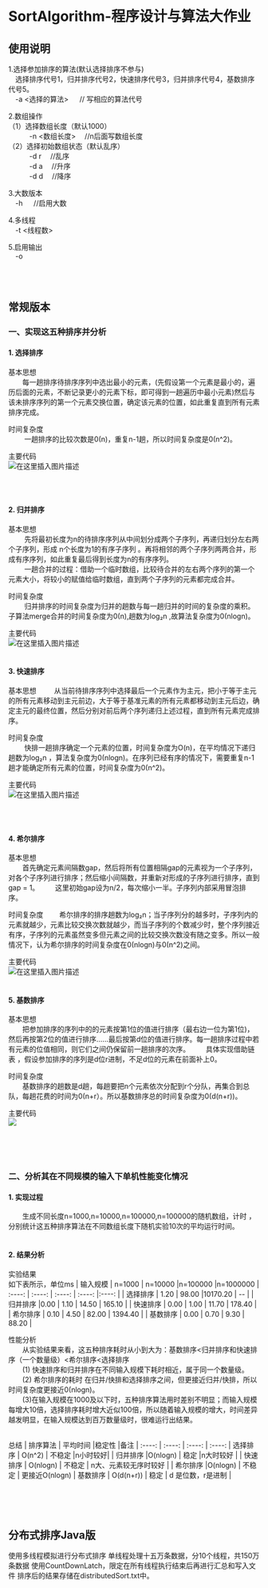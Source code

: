 
# SortAlgorithm-程序设计与算法大作业
## 使用说明
1.选择参加排序的算法(默认选择排序不参与)    
&emsp;选择排序代号1，归并排序代号2，快速排序代号3，归并排序代号4，基数排序代号5。     
&emsp;-a <选择的算法>    &emsp; // 写相应的算法代号    

2.数组操作    
（1）选择数组长度（默认1000）   
&emsp;&emsp;&emsp;-n <数组长度>    &emsp;//n后面写数组长度    
（2）选择初始数组状态（默认乱序）    
&emsp;&emsp;&emsp;-d r&emsp; //乱序       
&emsp;&emsp;&emsp;-d a&emsp; //升序      
&emsp;&emsp;&emsp;-d d &emsp;//降序    

3.大数版本   
&emsp;-h   &emsp;  //启用大数    

4.多线程   
&emsp;-t <线程数>      

5.启用输出        
&emsp;-o     

   
<br /><br />
## 常规版本 
### 一、实现这五种排序并分析  
#### 1. 选择排序   
基本思想                              
&emsp;&emsp;每一趟排序待排序序列中选出最小的元素，(先假设第一个元素是最小的，遍历后面的元素，不断记录更小的元素下标，即可得到一趟遍历中最小元素)然后与该未排序序列的第一个元素交换位置，确定该元素的位置，如此重复直到所有元素排序完成。  
       
  时间复杂度     
 &emsp;&emsp; 一趟排序的比较次数是0(n)，重复n-1趟，所以时间复杂度是0(n^2)。

主要代码        
![在这里插入图片描述](https://img-blog.csdnimg.cn/708f1c1ec72b4e289aa35e0775810ce9.png)

<br /><br />


#### 2. 归并排序   
 基本思想        
&emsp;&emsp; 先将最初长度为n的待排序序列从中间划分成两个子序列，再递归划分左右两个子序列，形成 n个长度为1的有序子序列 。再将相邻的两个子序列两两合并，形成有序序列，如此重复最后得到长度为n的有序序列。     
&emsp;&emsp; 一趟合并的过程：借助一个临时数组，比较待合并的左右两个序列的第一个元素大小，将较小的赋值给临时数组，直到两个子序列的元素都完成合并。     
 
 时间复杂度  
&emsp;&emsp; 归并排序的时间复杂度为归并的趟数与每一趟归并的时间的复杂度的乘积。子算法merge合并的时间复杂度为0(n),趟数为log₂n ,故算法复杂度为0(nlogn)。

主要代码       
![在这里插入图片描述](https://img-blog.csdnimg.cn/73476f23fccf474397814540cea9ab4d.png)
<br /><br />


#### 3. 快速排序   
基本思想
&emsp;&emsp;  从当前待排序序列中选择最后一个元素作为主元，把小于等于主元的所有元素移动到主元前边，大于等于基准元素的所有元素都移动到主元后边，确定主元的最终位置，然后分别对前后两个序列递归上述过程，直到所有元素完成排序。

时间复杂度  
&emsp;&emsp; 快排一趟排序确定一个元素的位置，时间复杂度为O(n)，在平均情况下递归趟数为log₂n ，算法复杂度为0(nlogn)。在序列已经有序的情况下，需要重复n-1趟才能确定所有元素的位置，时间复杂度为0(n^2)。


主要代码    
![在这里插入图片描述](https://img-blog.csdnimg.cn/065e73346bc648a7bde94af7a34bed3e.png)

<br /><br />


#### 4. 希尔排序   
基本思想    
&emsp;&emsp;首先确定元素间隔数gap，然后将所有位置相隔gap的元素视为一个子序列，对各个子序列进行排序；然后缩小间隔数，并重新对形成的子序列进行排序，直到gap = 1。
&emsp;&emsp;这里初始gap设为n/2，每次缩小一半。子序列内部采用冒泡排序。

时间复杂度
&emsp;&emsp;希尔排序的排序趟数为log₂n；当子序列分的越多时，子序列内的元素就越少，元素比较交换次数就越少，而当子序列的个数减少时，整个序列接近有序，子序列的元素虽然变多但元素之间的比较交换次数没有随之变多。所以一般情况下，认为希尔排序的时间复杂度在0(nlogn)与0(n^2)之间。

主要代码     
![在这里插入图片描述](https://img-blog.csdnimg.cn/e172c89a0c8f4e7185c6355711631e02.png)
<br /><br />

#### 5. 基数排序   
基本思想       
&emsp;&emsp;把参加排序的序列中的的元素按第1位的值进行排序（最右边一位为第1位)，然后再按第2位的值进行排序......最后按第d位的值进行排序。每一趟排序过程中若有元素的位值相同，则它们之间仍保留前一趟排序的次序。
&emsp;&emsp;具体实现借助链表 ，假设参加排序的序列是d位r进制，不足d位的元素在前面补上0。       

 时间复杂度        
 &emsp;&emsp;基数排序的趟数是d趟，每趟要把n个元素依次分配到r个分队，再集合到总队，每趟花费的时间为0(n+r）。所以基数排序总的时间复杂度为0(d(n+r))。
     
 主要代码    
 ![](https://img-blog.csdnimg.cn/27ad8a2271fc4b439a09e0e07bd7d2aa.png)

  <br /><br /><br />

  
 
### 二、分析其在不同规模的输入下单机性能变化情况  
#### 1.  实现过程  
 &emsp;&emsp;生成不同长度n=1000,n=10000,n=100000,n=100000的随机数组，计时 ，分别统计这五种排序算法在不同数组长度下随机实验10次的平均运行时间。      
 &emsp;&emsp;
 

#### 2. 结果分析
实验结果  
如下表所示，单位ms
| 输入规模 | n=1000 | n=10000 |n=100000 |n=1000000
 | :----: | :----: | :----: | :----: |:----: |
| 选择排序 | 1.20 | 98.00 |10170.20 | -- |
| 归并排序 |0.00 | 1.10 | 14.50 | 165.10 |
| 快速排序 | 0.00 | 1.00 | 11.70 | 178.40 |
| 希尔排序 | 0.10 | 4.50 | 82.00 | 1394.40 |
| 基数排序 | 0.00 | 0.70 | 9.30 | 88.20 |
<br />

性能分析        
&emsp;&emsp;从实验结果来看，这五种排序耗时从小到大为：基数排序<归并排序和快速排序（一个数量级）<希尔排序<选择排序   
&emsp;&emsp;(1)  快速排序和归并排序在不同输入规模下耗时相近，属于同一个数量级。    
&emsp;&emsp;(2)  希尔排序的耗时 在归并/快排和选择排序之间，但更接近归并/快排，所以时间复杂度更接近0(nlogn)。  
&emsp;&emsp;(3)在输入规模在1000及以下时，五种排序算法用时差别不明显；而输入规模每增大10倍，选择排序耗时增大近似100倍，所以随着输入规模的增大，时间差异越发明显，在输入规模达到百万数量级时，很难运行出结果。
<br /><br />       

总结
| 排序算法 | 平均时间 |稳定性 |备注
 | :----: | :----: | :----: | :----: 
| 选择排序 | O(n^2) | 不稳定 |n小时较好|
| 归并排序 |O(nlogn)  | 稳定 |n大时较好 | 
| 快速排序 | O(nlogn) | 不稳定 | n大、元素较无序时较好 | 
| 希尔排序 |O(nlogn)  | 不稳定 | 更接近O(nlogn)
| 基数排序 | O(d(n+r)) | 稳定 | d 是位数，r是进制 | 

 <br /><br /><br />

## 分布式排序Java版
使用多线程模拟进行分布式排序
单线程处理十五万条数据，分10个线程，共150万条数据
使用CountDownLatch，限定在所有线程执行结束后再进行汇总和写入文件
排序后的结果存储在distributedSort.txt中。
